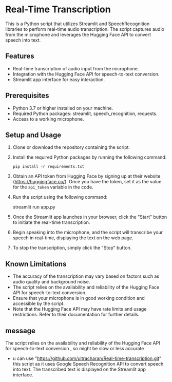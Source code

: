 # Real-Time Transcription

This is a Python script that utilizes Streamlit and SpeechRecognition libraries to perform real-time audio transcription. The script captures audio from the microphone and leverages the Hugging Face API to convert speech into text.

## Features

- Real-time transcription of audio input from the microphone.
- Integration with the Hugging Face API for speech-to-text conversion.
- Streamlit app interface for easy interaction.

## Prerequisites

- Python 3.7 or higher installed on your machine.
- Required Python packages: streamlit, speech_recognition, requests.
- Access to a working microphone.

## Setup and Usage

1. Clone or download the repository containing the script.

2. Install the required Python packages by running the following command:
  
       pip install -r requirements.txt

3. Obtain an API token from Hugging Face by signing up at their website (https://huggingface.co/). Once you have the token, set it as the value for the `api_token` variable in the code.

4. Run the script using the following command:

    streamlit run app.py

5. Once the Streamlit app launches in your browser, click the "Start" button to initiate the real-time transcription.

6. Begin speaking into the microphone, and the script will transcribe your speech in real-time, displaying the text on the web page.

7. To stop the transcription, simply click the "Stop" button.

## Known Limitations

- The accuracy of the transcription may vary based on factors such as audio quality and background noise.
- The script relies on the availability and reliability of the Hugging Face API for speech-to-text conversion.
- Ensure that your microphone is in good working condition and accessible by the script.
- Note that the Hugging Face API may have rate limits and usage restrictions. Refer to their documentation for further details.

## message 
The script relies on the availability and reliability of the Hugging Face API for speech-to-text conversion , so might be slow or less accurate 

 - u can use "https://github.com/ultracharan/Real-time-transcription.git" this script as it uses Google Speech Recognition API to convert speech into text. The transcribed text is displayed on the Streamlit app interface.

